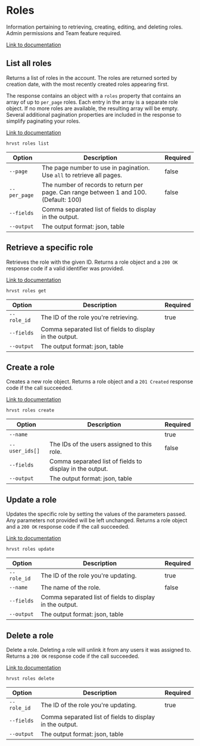 # Roles

Information pertaining to retrieving, creating, editing, and deleting roles. Admin permissions and Team feature required.

[Link to documentation](https://help.getharvest.com/api-v2/roles-api/roles/roles/)

## List all roles

Returns a list of roles in the account. The roles are returned sorted by creation date, with the most recently created roles appearing first.

The response contains an object with a `roles` property that contains an array of up to `per_page` roles. Each entry in the array is a separate role object. If no more roles are available, the resulting array will be empty. Several additional pagination properties are included in the response to simplify paginating your roles.

[Link to documentation](https://help.getharvest.com/api-v2/roles-api/roles/roles/#list-all-roles)

```
hrvst roles list
```

| Option       | Description                                                                           | Required |
| ------------ | ------------------------------------------------------------------------------------- | -------- |
| `--page`     | The page number to use in pagination. Use `all` to retrieve all pages.                | false    |
| `--per_page` | The number of records to return per page. Can range between 1 and 100. (Default: 100) | false    |
| `--fields`   | Comma separated list of fields to display in the output.                              |          |
| `--output`   | The output format: json, table                                                        |          |

## Retrieve a specific role

Retrieves the role with the given ID. Returns a role object and a `200 OK` response code if a valid identifier was provided.

[Link to documentation](https://help.getharvest.com/api-v2/roles-api/roles/roles/#retrieve-a-role)

```
hrvst roles get
```

| Option      | Description                                              | Required |
| ----------- | -------------------------------------------------------- | -------- |
| `--role_id` | The ID of the role you're retrieving.                    | true     |
| `--fields`  | Comma separated list of fields to display in the output. |          |
| `--output`  | The output format: json, table                           |          |

## Create a role

Creates a new role object. Returns a role object and a `201 Created` response code if the call succeeded.

[Link to documentation](https://help.getharvest.com/api-v2/roles-api/roles/roles/#create-a-role)

```
hrvst roles create
```

| Option         | Description                                              | Required |
| -------------- | -------------------------------------------------------- | -------- |
| `--name`       |                                                          | true     |
| `--user_ids[]` | The IDs of the users assigned to this role.              | false    |
| `--fields`     | Comma separated list of fields to display in the output. |          |
| `--output`     | The output format: json, table                           |          |

## Update a role

Updates the specific role by setting the values of the parameters passed. Any parameters not provided will be left unchanged. Returns a role object and a `200 OK` response code if the call succeeded.

[Link to documentation](https://help.getharvest.com/api-v2/roles-api/roles/roles/#update-a-role)

```
hrvst roles update
```

| Option      | Description                                              | Required |
| ----------- | -------------------------------------------------------- | -------- |
| `--role_id` | The ID of the role you're updating.                      | true     |
| `--name`    | The name of the role.                                    | false    |
| `--fields`  | Comma separated list of fields to display in the output. |          |
| `--output`  | The output format: json, table                           |          |

## Delete a role

Delete a role. Deleting a role will unlink it from any users it was assigned to. Returns a `200 OK` response code if the call succeeded.

[Link to documentation](https://help.getharvest.com/api-v2/roles-api/roles/roles/#delete-a-role)

```
hrvst roles delete
```

| Option      | Description                                              | Required |
| ----------- | -------------------------------------------------------- | -------- |
| `--role_id` | The ID of the role you're updating.                      | true     |
| `--fields`  | Comma separated list of fields to display in the output. |          |
| `--output`  | The output format: json, table                           |          |
